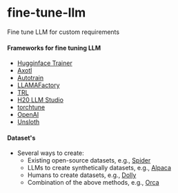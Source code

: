 # fine-tune-llm
Fine tune LLM for custom requirements

#### Frameworks for fine tuning LLM
- [Hugginface Trainer](https://huggingface.co/docs/transformers/v4.39.1/en/main_classes/trainer#transformers.Trainer)
- [Axotl](https://github.com/OpenAccess-AI-Collective/axolotl)
- [Autotrain](https://huggingface.co/docs/autotrain/en/index)
- [LLAMAFactory](https://github.com/hiyouga/LLaMA-Factory)
- [TRL](https://github.com/huggingface/trl)
- [H20 LLM Studio](https://h2o.ai/platform/open-source-gpt-and-llm-studio/)
- [torchtune](https://github.com/pytorch/torchtune)
- [OpenAI](https://platform.openai.com/docs/guides/fine-tuning)
- [Unsloth](https://github.com/unslothai/unsloth)

#### Dataset's
- Several ways to create:
  - Existing open-source datasets, e.g., [Spider](https://huggingface.co/datasets/spider)
  - LLMs to create synthetically datasets, e.g., [Alpaca](https://huggingface.co/datasets/tatsu-lab/alpaca)
  - Humans to create datasets, e.g., [Dolly](https://huggingface.co/datasets/databricks/databricks-dolly-15k)
  - Combination of the above methods, e.g., [Orca](https://huggingface.co/datasets/Open-Orca/OpenOrca)
